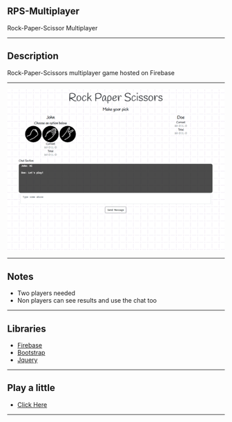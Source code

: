 ## RPS-Multiplayer
Rock-Paper-Scissor Multiplayer
***
## Description  
Rock-Paper-Scissors multiplayer game hosted on Firebase  
***
![Demo](./assets/demo/RPS.png)
***
## Notes
* Two players needed
* Non players can see results and use the chat too 
***
## Libraries
* [Firebase](https://console.firebase.google.com/)  
* [Bootstrap](https://getbootstrap.com/)  
* [Jquery](https://jquery.com/)   
***
## Play a little
* [Click Here](https://felixvl31.github.io/RPS-Multiplayer/)    
***